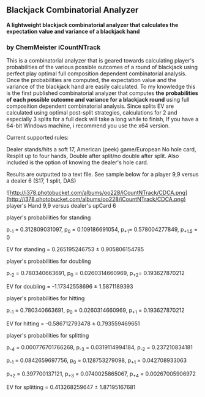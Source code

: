 ## Blackjack Combinatorial Analyzer ##
**A lightweight blackjack combinatorial analyzer that calculates the expectation value and variance of a blackjack hand**
### by ChemMeister iCountNTrack ###
This is a combinatorial analyzer that is geared towards calculating player's
probabilities of the various possible outcomes of a round of blackjack using perfect play optimal full composition dependent combinatorial analysis. Once the probabilities are computed, the expectation value and the variance of the blackjack hand are easily calculated. To my knowledge this is the first published combinatorial analyzer that computes **the probabilities of each possible outcome and variance for a blackjack round** using full composition dependent combinatorial analysis.
Since splits EV are calculated using optimal post-split strategies, calculations for 2 and especially 3 splits for a full deck will take a long while to finish,
If you have a 64-bit Windows machine, i recommend you use the x64 version.

Current supported rules:

Dealer stands/hits a soft 17, American (peek) game/European No hole card, Resplit up to four hands, Double after split/no double after split. Also included is the option of knowing the dealer's hole card.

Results are outputted to a text file. See sample below for a player 9,9 versus a dealer 6 (S17, 1 split, DAS)

![http://i378.photobucket.com/albums/oo228/iCountNTrack/CDCA.png](http://i378.photobucket.com/albums/oo228/iCountNTrack/CDCA.png)
player's Hand  9,9 versus dealer's upCard  6


player's probabilities for standing

p<sub>-1</sub> = 0.312809031097, p<sub>0</sub> = 0.109186691054, p<sub>+1</sub>= 0.578004277849, p<sub>+1.5</sub> = 0

EV for standing = 0.265195246753 ± 0.905806154785

player's probabilities for doubling

p<sub>-2</sub> = 0.780340663691, p<sub>0</sub> = 0.0260314660969, p<sub>+2</sub>= 0.193627870212

EV for doubling = -1.17342558696 ± 1.5871189393

player's probabilities for hitting

p<sub>-1</sub> = 0.780340663691, p<sub>0</sub> = 0.0260314660969, p<sub>+1</sub> = 0.193627870212

EV for hitting = -0.586712793478 ± 0.793559469651

player's probabilities for splitting

p<sub>-4</sub> = 0.000776701766268, p<sub>-3</sub> = 0.0319114994184, p<sub>-2</sub> = 0.237210834181

p<sub>-1</sub> = 0.0842659697756, p<sub>0</sub> = 0.128753279098, p<sub>+1</sub> = 0.042708933063

p<sub>+2</sub> = 0.397700137121, p<sub>+3</sub> = 0.0740025865067, p<sub>+4</sub> = 0.00267005906972

EV for splitting = 0.413268259647 ± 1.87195167681